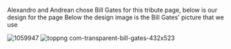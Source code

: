 Alexandro and Andrean chose Bill Gates for this tribute page, below  is our design for the page
Below the design image is the Bill Gates' picture that we use


![1059947](https://user-images.githubusercontent.com/91466410/139037504-197bfcb5-f855-4c27-9068-f5132622bad9.jpg)
![toppng com-transparent-bill-gates-432x523](https://user-images.githubusercontent.com/91466410/139046133-80947776-8526-41c7-9f05-db881587c999.png)
